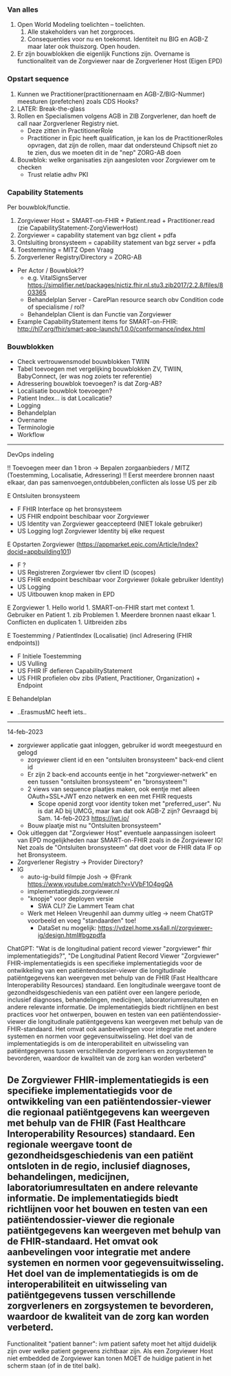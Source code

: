 
### Van alles

1. Open World Modeling toelichten – toelichten. 
    1. Alle stakeholders van het zorgproces. 
    1. Consequenties voor nu en toekomst. Identiteit nu BIG en AGB-Z maar later ook thuiszorg. Open houden. 
1. Er zijn bouwblokken die eigenlijk Functions zijn. Overname is functionaliteit van de Zorgviewer naar de Zorgverlener Host (Eigen EPD)

### Opstart sequence

1. Kunnen we Practitioner(practitionernaam en AGB-Z/BIG-Nummer) meesturen (prefetchen) zoals CDS Hooks?
1. LATER: Break-the-glass
1. Rollen en Specialismen volgens AGB in ZIB Zorgverlener, dan hoeft de call naar Zorgverlener Registry niet.
    * Deze zitten in PractitionerRole
    * Practitioner in Epic heeft qualification, je kan los de PractitionerRoles opvragen, dat zijn de rollen, maar dat ondersteund Chipsoft niet zo te zien, dus we moeten dit in de "nep" ZORG-AB doen
1. Bouwblok: welke organisaties zijn aangesloten voor Zorgviewer om te checken
    * Trust relatie adhv PKI

### Capability Statements

Per bouwblok/functie.

1. Zorgviewer Host = SMART-on-FHIR + Patient.read + Practitioner.read (zie CapabilityStatement-ZorgViewerHost)
1. Zorgviewer = capability statement van bgz client + pdfa
1. Ontsluiting bronsysteem = capability statement van bgz server + pdfa
1. Toestemming = MITZ Open Vraag
1. Zorgverlener Registry/Directory = ZORG-AB
* Per Actor / Bouwblok??
    * e.g. VitalSignsServer https://simplifier.net/packages/nictiz.fhir.nl.stu3.zib2017/2.2.8/files/803365
    * Behandelplan Server - CarePlan resource search obv Condition code of specialisme / rol?
    * Behandelplan Client is dan Functie van Zorgviewer
* Example CapabilityStatement items for SMART-on-FHIR: http://hl7.org/fhir/smart-app-launch/1.0.0/conformance/index.html

### Bouwblokken

* Check vertrouwensmodel bouwblokken TWIIN
* Tabel toevoegen met vergelijking bouwblokken ZV, TWIIN, BabyConnect, (er was nog zoiets ter referentie)
* Adressering bouwblok toevoegen? is dat Zorg-AB?
* Localisatie bouwblok toevoegen?
* Patient Index... is dat Localicatie?
* Logging
* Behandelplan
* Overname
* Terminologie
* Workflow

---------
DevOps indeling

!! Toevoegen meer dan 1 bron -> Bepalen zorgaanbieders / MITZ (Toestemming, Localisatie, Adressering) 
!! Eerst meerdere bronnen naast elkaar, dan pas samenvoegen,ontdubbelen,conflicten als losse US per zib

E Ontsluiten bronsysteem
- F FHIR Interface op het bronsysteem
 - US FHIR endpoint beschibaar voor Zorgviewer
 - US Identity van Zorgviewer geaccepteerd (NIET lokale gebruiker)
 - US Logging logt Zorgviewer Identity bij elke request

E Opstarten Zorgviewer (https://appmarket.epic.com/Article/Index?docid=appbuilding101)
- F ?
 - US Registreren Zorgviewer tbv client ID (scopes)
 - US FHIR endpoint beschibaar voor Zorgviewer (lokale gebruiker Identity)
 - US Logging
 - US Uitbouwen knop maken in EPD

E Zorgviewer
    1. Hello world
    1. SMART-on-FHIR start met context
    1. Gebruiker en Patient
    1. zib Problemen
    1. Meerdere bronnen naast elkaar
    1. Conflicten en duplicaten
    1. Uitbreiden zibs

E Toestemming / PatientIndex (Localisatie) (incl Adresering (FHIR endpoints))
 - F Initiele Toestemming
  - US Vulling
  - US FHIR IF defieren CapabilityStatement
  - US FHIR profielen obv zibs (Patient, Practitioner, Organization) + Endpoint

E Behandelplan
 - ..ErasmusMC heeft iets..
------------

14-feb-2023
* zorgviewer applicatie gaat inloggen, gebruiker id wordt meegestuurd en gelogd
    * zorgviewer client id en een "ontsluiten bronsysteem" back-end client id
    * Er zijn 2 back-end accounts eentje in het "zorgviewer-netwerk" en een tussen "ontsluiten bronsysteem" en "bronsysteem"!
    * 2 views van sequence plaatjes maken, ook eentje met alleen OAuth+SSL+JWT enzo netwerk en een met FHIR requests
        * Scope openid zorgt voor identity token met "preferred_user". Nu is dat AD bij UMCG, maar kan dat ook AGB-Z zijn? Gevraagd bij Sam. 14-feb-2023 https://jwt.io/
    * Bouw plaatje mist nu "Ontsluiten bronsysteem"
* Ook uitleggen dat "Zorgviewer Host" eventuele aanpassingen isoleert van EPD mogelijkheden naar SMART-on-FHIR zoals in de Zorgviewer IG! Net zoals de "Ontsluiten bronsysteem" dat doet voor de FHIR data IF op het Bronsysteem.
* Zorgverlener Registry -> Provider Directory?
* IG
    * auto-ig-build filmpje Josh -> @Frank https://www.youtube.com/watch?v=VVbF1O4pgQA
    * implementatiegids.zorgviewer.nl
    * "knopje" voor deployen versie
        * SWA CLI? Zie Lammert Team chat
    * Werk met Heleen Vreugenhil aan dummy uitleg -> neem ChatGTP voorbeeld en voeg "standaarden" toe!
        * DataSet nu mogelijk: https://vdzel.home.xs4all.nl/zorgviewer-ig/design.html#bgzpdfa

ChatGPT: "Wat is de longitudinal patient record viewer "zorgviewer" fhir implementatiegids?", "De Longitudinal Patient Record Viewer "Zorgviewer" FHIR-implementatiegids is een specifieke implementatiegids voor de ontwikkeling van een patiëntendossier-viewer die longitudinale patiëntgegevens kan weergeven met behulp van de FHIR (Fast Healthcare Interoperability Resources) standaard. Een longitudinale weergave toont de gezondheidsgeschiedenis van een patiënt over een langere periode, inclusief diagnoses, behandelingen, medicijnen, laboratoriumresultaten en andere relevante informatie.
De implementatiegids biedt richtlijnen en best practices voor het ontwerpen, bouwen en testen van een patiëntendossier-viewer die longitudinale patiëntgegevens kan weergeven met behulp van de FHIR-standaard. Het omvat ook aanbevelingen voor integratie met andere systemen en normen voor gegevensuitwisseling. Het doel van de implementatiegids is om de interoperabiliteit en uitwisseling van patiëntgegevens tussen verschillende zorgverleners en zorgsystemen te bevorderen, waardoor de kwaliteit van de zorg kan worden verbeterd"

De Zorgviewer FHIR-implementatiegids is een specifieke implementatiegids voor de ontwikkeling van een patiëntendossier-viewer die regionaal patiëntgegevens kan weergeven met behulp van de FHIR (Fast Healthcare Interoperability Resources) standaard. Een regionale weergave toont de gezondheidsgeschiedenis van een patiënt ontsloten in de regio, inclusief diagnoses, behandelingen, medicijnen, laboratoriumresultaten en andere relevante informatie.
De implementatiegids biedt richtlijnen voor het bouwen en testen van een patiëntendossier-viewer die regionale patiëntgegevens kan weergeven met behulp van de FHIR-standaard. Het omvat ook aanbevelingen voor integratie met andere systemen en normen voor gegevensuitwisseling. Het doel van de implementatiegids is om de interoperabiliteit en uitwisseling van patiëntgegevens tussen verschillende zorgverleners en zorgsystemen te bevorderen, waardoor de kwaliteit van de zorg kan worden verbeterd.
---------------------
Functionaliteit "patient banner": ivm patient safety moet het altijd duidelijk zijn over welke patient gegevens zichtbaar zijn.
Als een Zorgviewer Host niet embedded de Zorgviewer kan tonen MOET de huidige patient in het scherm staan (of in de titel balk).